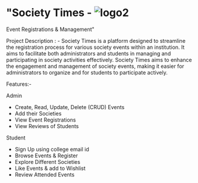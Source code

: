 

# "Society Times - ![logo2](https://github.com/tanishajn12/Society-Times-Project/assets/119069305/99c267f7-80a7-4feb-bb01-975121f0db53)
Event Registrations & Management"

Project Description : -
Society Times is a platform designed to streamline the registration process for various society events within an institution. It aims to facilitate both administrators and students in managing and participating in society activities effectively. Society Times aims to enhance the engagement and management of society events, making it easier for administrators to organize and for students to participate actively.

Features:-

Admin
- Create, Read, Update, Delete (CRUD) Events
- Add their Societies
- View Event Registrations 
- View Reviews of Students

Student
- Sign Up using college email id
- Browse Events & Register
- Explore Different Societies
- Like Events & add to Wishlist
- Review Attended Events

